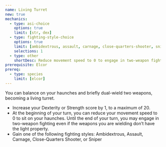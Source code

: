 ```yaml
---
name: Living Turret
new: true
mechanics:
  - type: asi-choice
    options: true
    limit: [str, dex]
  - type: fighting-style-choice
    options: true
    limit: [ambidextrous, assault, carnage, close-quarters-shooter, sniper]
    selections: 1
  - type: other
    shortDesc: Reduce movement speed to 0 to engage in two-weapon fighting with non-light weapons until the end of your turn.
prerequisite: Elcor
prereq:
  - type: species
    limit: [elcor]
---
```

You can balance on your haunches and briefly dual-wield two weapons, becoming a living turret.

- Increase your Dexterity or Strength score by 1, to a maximum of 20.
- At the beginning of your turn, you can reduce your movement speed to 0 to sit on your haunches.
Until the end of your turn, you may engage in two-weapon fighting even if the weapons you are wielding don’t have the
light property.
- Gain one of the following fighting styles: Ambidextrous, Assault, Carnage, Close-Quarters Shooter, or Sniper


